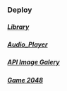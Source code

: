 ### Deploy
##### [Library](https://rolling-scopes-school.github.io/hunter-137-JSFEPRESCHOOL2023Q2/library/)
##### [Audio_Player](https://rolling-scopes-school.github.io/hunter-137-JSFEPRESCHOOL2023Q2/js30-1.2-audio-player/)
##### [API Image Galery](https://rolling-scopes-school.github.io/hunter-137-JSFEPRESCHOOL2023Q2/js30-2.2-image-galery/)
##### [Game 2048](https://rolling-scopes-school.github.io/hunter-137-JSFEPRESCHOOL2023Q2/js30-3.3-random-game/)
